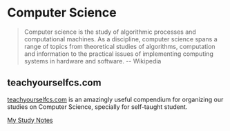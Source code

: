 # Computer Science

> Computer science is the study of algorithmic processes and computational machines.
> As a discipline, computer science spans a range of topics from theoretical studies
> of algorithms, computation and information to the practical issues of implementing
> computing systems in hardware and software.
> -- Wikipedia

## teachyourselfcs.com

[teachyourselfcs.com](https://teachyourselfcs.com) is an amazingly useful compendium
for organizing our studies on Computer Science, specially for self-taught student.

[My Study Notes](./TeachYourselfCS.com/README.md)

